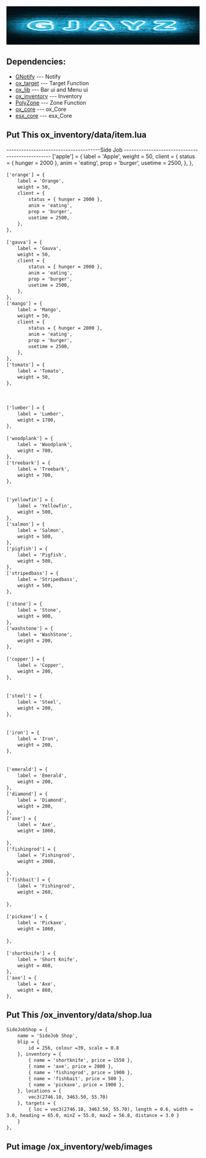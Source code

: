 <div align="center">
    <img width="100%" height = "100px" src="https://github.com/gjayz099/gjayz099/blob/main/img/pic.jpg" alt="cover" />
</div>


## Dependencies:
- [GNotify](https://github.com/Gjayz/GNotify) --- Notify
- [ox_target](https://github.com/overextended/ox_target/releases) --- Target Function
- [ox_lib](https://github.com/overextended/ox_lib/releases) --- Bar ui and Menu ui
- [ox_inventory](https://github.com/overextended/ox_inventory/releases) --- Inventory
- [PolyZone](https://github.com/mkafrin/PolyZone/releases) --- Zone  Function
- [ox_core](https://github.com/overextended/ox_core/releases) --- ox_Core
- [esx_core](https://github.com/esx-framework/esx_core/releases) --- esx_Core





## Put This ox_inventory/data/item.lua
--------------------------------------Side Job ------------------------------------------------
	['apple'] = {
		label = 'Apple',
		weight = 50,
		client = {
			status = { hunger = 2000 },
			anim = 'eating',
			prop = 'burger',
			usetime = 2500,
		},
	},

	['orange'] = {
		label = 'Orange',
		weight = 50,
		client = {
			status = { hunger = 2000 },
			anim = 'eating',
			prop = 'burger',
			usetime = 2500,
		},
	},
	
	['gauva'] = {
		label = 'Gauva',
		weight = 50,
		client = {
			status = { hunger = 2000 },
			anim = 'eating',
			prop = 'burger',
			usetime = 2500,
		},
	},
	['mango'] = {
		label = 'Mango',
		weight = 50,
		client = {
			status = { hunger = 2000 },
			anim = 'eating',
			prop = 'burger',
			usetime = 2500,
		},
	},
	['tomato'] = {
		label = 'Tomato',
		weight = 50,
	},

	

	['lumber'] = {
		label = 'Lumber',
		weight = 1700,
	},

	['woodplank'] = {
		label = 'Woodplank',
		weight = 700,
	},
	['treebark'] = {
		label = 'Treebark',
		weight = 700,
	},


	['yellowfin'] = {
		label = 'Yellowfin',
		weight = 500,
	},
	['salmon'] = {
		label = 'Salmon',
		weight = 500,
	},
	['pigfish'] = {
		label = 'Pigfish',
		weight = 500,
	},	
	['stripedbass'] = {
		label = 'Stripedbass',
		weight = 500,
	},

	['stone'] = {
		label = 'Stone',
		weight = 900,
	},
	['washstone'] = {
		label = 'WashStone',
		weight = 200,
	},

	['copper'] = {
		label = 'Copper',
		weight = 200,
	},


	['steel'] = {
		label = 'Steel',
		weight = 200,
	},


	['iron'] = {
		label = 'Iron',
		weight = 200,
	},


	['emerald'] = {
		label = 'Emerald',
		weight = 200,
	},
	['diamond'] = {
		label = 'Diamond',
		weight = 200,
	},
	['axe'] = {
		label = 'Axe',
		weight = 1060,

	},
	['fishingrod'] = {
		label = 'Fishingrod',
		weight = 2060,

	},
	['fishbait'] = {
		label = 'Fishingrod',
		weight = 260,

	},

	['pickaxe'] = {
		label = 'Pickaxe',
		weight = 1060,

	},

	['shortknife'] = {
		label = 'Short Knife',
		weight = 460,
	},
	['axe'] = {
		label = 'Axe',
		weight = 860,
	},


## Put This /ox_inventory/data/shop.lua
    SideJobShop = {
        name = 'SideJob Shop',
        blip = {
            id = 256, colour =39, scale = 0.8
        }, inventory = {
            { name = 'shortknife', price = 1550 },
            { name = 'axe', price = 2000 },
            { name = 'fishingrod', price = 1900 },
            { name = 'fishbait', price = 500 },
            { name = 'pickaxe', price = 1900 },
        }, locations = {
            vec3(2746.10, 3463.50, 55.70)
        }, targets = {
            { loc = vec3(2746.10, 3463.50, 55.70), length = 0.6, width = 3.0, heading = 65.0, minZ = 55.0, maxZ = 56.8, distance = 3.0 }
        }
    },

## Put image /ox_inventory/web/images
